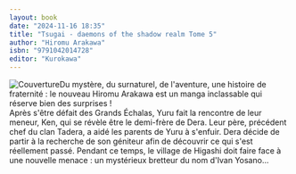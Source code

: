 ```yaml
---
layout: book
date: "2024-11-16 18:35"
title: "Tsugai - daemons of the shadow realm Tome 5"
author: "Hiromu Arakawa"
isbn: "9791042014728"
editor: "Kurokawa"
---
```

![Couverture](/img/9791042014728.jpeg)Du mystère, du surnaturel, de l'aventure, une histoire de fraternité : le nouveau Hiromu Arakawa est un manga inclassable qui réserve bien des surprises !  
Après s'être défait des Grands Échalas, Yuru fait la rencontre de leur meneur, Ken, qui se révèle être le demi-frère de Dera. Leur père, précédent chef du clan Tadera, a aidé les parents de Yuru à s'enfuir. Dera décide de partir à la recherche de son géniteur afin de découvrir ce qui s'est réellement passé.
Pendant ce temps, le village de Higashi doit faire face à une nouvelle menace : un mystérieux bretteur du nom d'Ivan Yosano...